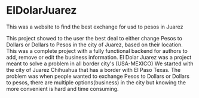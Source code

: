 # ElDolarJuarez
This was a website to find the best exchange for usd to pesos in Juarez

This project showed to the user the best deal to either change Pesos to Dollars or Dollars to Pesos in the city of Juarez, based on their location.
This was a complete project with a fully functional backend for authors to add, remove or edit the business information.
El Dolar Juarez was a project meant to solve a problem in all border city's (USA-MEXICO)
We started with the city of Juarez Chihuahua that has a border with El Paso Texas.
The problem was when people wanted to exchange Pesos to Dollars or Dollars to pesos, there are multiple options(business) in the city 
but knowing the more convenient is hard and time consuming.
